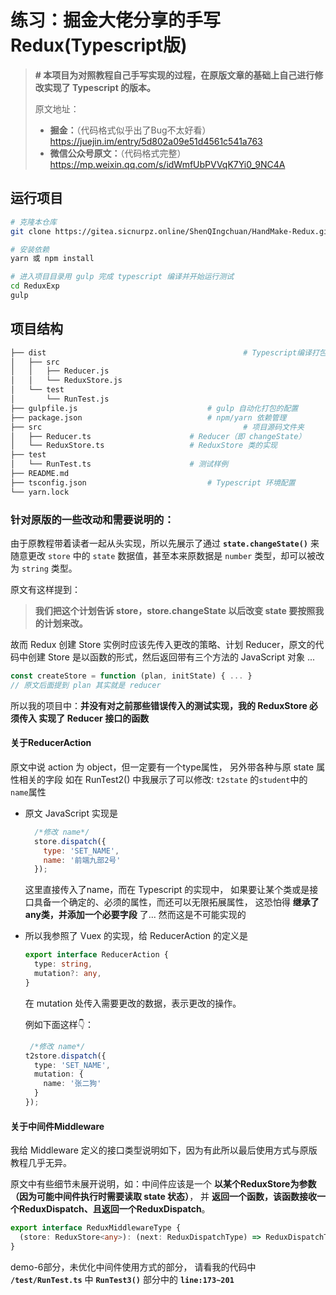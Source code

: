 # 练习：掘金大佬分享的手写Redux(Typescript版)

> **\# 本项目为对照教程自己手写实现的过程，在原版文章的基础上自己进行修改实现了 Typescript 的版本。**
>
> 原文地址：
>
> - **掘金：**（代码格式似乎出了Bug不太好看） https://juejin.im/entry/5d802a09e51d4561c541a763
> - **微信公众号原文：**（代码格式完整）https://mp.weixin.qq.com/s/idWmfUbPVVqK7Yi0_9NC4A

## 运行项目

```bash
# 克隆本仓库
git clone https://gitea.sicnurpz.online/ShenQIngchuan/HandMake-Redux.git ReduxExp

# 安装依赖
yarn 或 npm install

# 进入项目目录用 gulp 完成 typescript 编译并开始运行测试
cd ReduxExp
gulp
```

## 项目结构

```bash
├── dist											# Typescript编译打包后的目录
│   ├── src
│   │   ├── Reducer.js
│   │   └── ReduxStore.js
│   └── test
│       └── RunTest.js
├── gulpfile.js								# gulp 自动化打包的配置
├── package.json							# npm/yarn 依赖管理
├── src												# 项目源码文件夹
│   ├── Reducer.ts						# Reducer（即 changeState）
│   └── ReduxStore.ts					# ReduxStore 类的实现
├── test						
│   └── RunTest.ts						# 测试样例
├── README.md	
├── tsconfig.json							# Typescript 环境配置
└── yarn.lock
```

### 针对原版的一些改动和需要说明的：

由于原教程带着读者一起从头实现，所以先展示了通过 **`state.changeState()`** 来随意更改 `store` 中的 `state` 数据值，甚至本来原数据是 `number` 类型，却可以被改为 `string` 类型。



原文有这样提到：

> **我们把这个计划告诉 store，store.changeState 以后改变 state 要按照我的计划来改。**

故而 Redux 创建 Store 实例时应该先传入更改的策略、计划 Reducer，原文的代码中创建 Store 是以函数的形式，然后返回带有三个方法的 JavaScript 对象 ...

```javascript
const createStore = function (plan, initState) { ... }
// 原文后面提到 plan 其实就是 reducer
```

所以我的项目中：**并没有对之前那些错误传入的测试实现，我的 ReduxStore 必须传入 实现了 Reducer 接口的函数**

#### 关于ReducerAction
原文中说 action 为 object，但一定要有一个type属性，
另外带各种与原 state 属性相关的字段
如在 RunTest2() 中我展示了可以修改: `t2state` 的`student`中的`name`属性

- 原文 JavaScript 实现是
    ```javascript
      /*修改 name*/
      store.dispatch({
        type: 'SET_NAME',
        name: '前端九部2号'
      });
    ```
  这里直接传入了name，而在 Typescript 的实现中，
  如果要让某个类或是接口具备一个确定的、必须的属性，而还可以无限拓展属性，
  这恐怕得 **继承了any类，并添加一个必要字段** 了... 然而这是不可能实现的
  
 - 所以我参照了 Vuex 的实现，给 ReducerAction 的定义是

    ```typescript
    export interface ReducerAction {
      type: string,
      mutation?: any,
    }
    ```
   
   在 mutation 处传入需要更改的数据，表示更改的操作。
   
   例如下面这样👇：
   ```typescript
    /*修改 name*/
   t2store.dispatch({
     type: 'SET_NAME',
     mutation: {
       name: '张二狗'
     }
   });
   ```
   
#### 关于中间件Middleware

我给 Middleware 定义的接口类型说明如下，因为有此所以最后使用方式与原版教程几乎无异。

原文中有些细节未展开说明，如：中间件应该是一个 **以某个ReduxStore为参数（因为可能中间件执行时需要读取 state 状态）**，
并 **返回一个函数，该函数接收一个ReduxDispatch、且返回一个ReduxDispatch**。

```typescript
export interface ReduxMiddlewareType {
  (store: ReduxStore<any>): (next: ReduxDispatchType) => ReduxDispatchType
}
```

demo-6部分，未优化中间件使用方式的部分，
请看我的代码中 **`/test/RunTest.ts`** 中 
**`RunTest3()`** 部分中的 **`line:173~201`**


